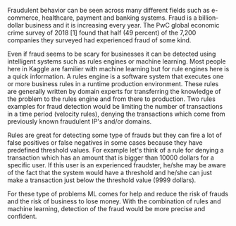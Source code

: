 Fraudulent behavior can be seen across many different fields such as e-commerce, healthcare, payment and banking systems. Fraud is a billion-dollar business and it is increasing every year. The PwC global economic crime survey of 2018 [1] found that half (49 percent) of the 7,200 companies they surveyed had experienced fraud of some kind.

Even if fraud seems to be scary for businesses it can be detected using intelligent systems such as rules engines or machine learning. Most people here in Kaggle are familier with machine learning but for rule engines here is a quick information. A rules engine is a software system that executes one or more business rules in a runtime production environment. These rules are generally written by domain experts for transferring the knowledge of the problem to the rules engine and from there to production. Two rules examples for fraud detection would be limiting the number of transactions in a time period (velocity rules), denying the transactions which come from previously known fraudulent IP's and/or domains.

Rules are great for detecting some type of frauds but they can fire a lot of false positives or false negatives in some cases because they have predefined threshold values. For example let's think of a rule for denying a transaction which has an amount that is bigger than 10000 dollars for a specific user. If this user is an experienced fraudster, he/she may be aware of the fact that the system would have a threshold and he/she can just make a transaction just below the threshold value (9999 dollars).

For these type of problems ML comes for help and reduce the risk of frauds and the risk of business to lose money. With the combination of rules and machine learning, detection of the fraud would be more precise and confident.
